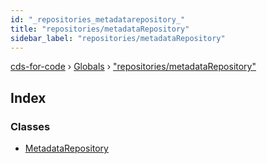 ```yaml
---
id: "_repositories_metadatarepository_"
title: "repositories/metadataRepository"
sidebar_label: "repositories/metadataRepository"
---
```


[cds-for-code](../index.md) › [Globals](../globals.md) › ["repositories/metadataRepository"](_repositories_metadatarepository_.md)

## Index

### Classes

* [MetadataRepository](../classes/_repositories_metadatarepository_.metadatarepository.md)
